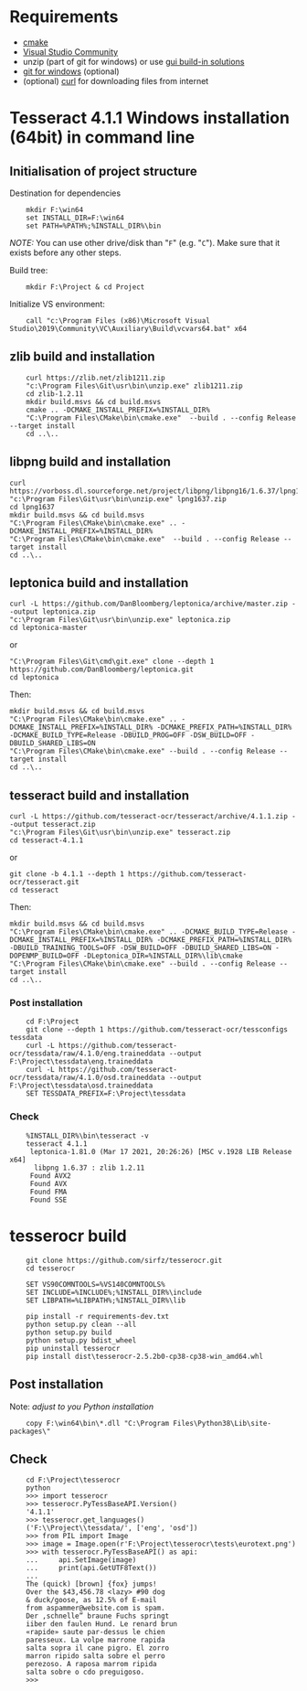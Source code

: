 # Requirements

* [cmake](https://cmake.org/download)
* [Visual Studio Community](https://visualstudio.microsoft.com/thank-you-downloading-visual-studio/?sku=Community&rel=16)
* unzip (part of git for windows) or use [gui build-in solutions](https://support.microsoft.com/en-us/windows/zip-and-unzip-files-f6dde0a7-0fec-8294-e1d3-703ed85e7ebc)
* [git for windows](https://git-scm.com/download/win) (optional)
* (optional) [curl](https://curl.se/windows/) for downloading files from internet


# Tesseract 4.1.1 Windows installation (64bit) in command line

## Initialisation of project structure

Destination for dependencies
```
    mkdir F:\win64
    set INSTALL_DIR=F:\win64
    set PATH=%PATH%;%INSTALL_DIR%\bin
```

*NOTE:* You can use other drive/disk than "`F`" (e.g. "`C`"). Make sure that it exists before any other steps.

Build tree:
```
    mkdir F:\Project & cd Project
```

Initialize VS environment:
```
    call "c:\Program Files (x86)\Microsoft Visual Studio\2019\Community\VC\Auxiliary\Build\vcvars64.bat" x64
```

## zlib build and installation

```
    curl https://zlib.net/zlib1211.zip
    "c:\Program Files\Git\usr\bin\unzip.exe" zlib1211.zip
    cd zlib-1.2.11
    mkdir build.msvs && cd build.msvs
    cmake .. -DCMAKE_INSTALL_PREFIX=%INSTALL_DIR%
    "C:\Program Files\CMake\bin\cmake.exe"  --build . --config Release --target install
    cd ..\..
```

## libpng build and installation

    curl https://vorboss.dl.sourceforge.net/project/libpng/libpng16/1.6.37/lpng1637.zip
    "c:\Program Files\Git\usr\bin\unzip.exe" lpng1637.zip
    cd lpng1637
    mkdir build.msvs && cd build.msvs
    "C:\Program Files\CMake\bin\cmake.exe" .. -DCMAKE_INSTALL_PREFIX=%INSTALL_DIR%
    "C:\Program Files\CMake\bin\cmake.exe"  --build . --config Release --target install
    cd ..\..

## leptonica build and installation

    curl -L https://github.com/DanBloomberg/leptonica/archive/master.zip --output leptonica.zip
    "c:\Program Files\Git\usr\bin\unzip.exe" leptonica.zip
    cd leptonica-master

or

    "C:\Program Files\Git\cmd\git.exe" clone --depth 1 https://github.com/DanBloomberg/leptonica.git
    cd leptonica

Then:

    mkdir build.msvs && cd build.msvs
    "C:\Program Files\CMake\bin\cmake.exe" .. -DCMAKE_INSTALL_PREFIX=%INSTALL_DIR% -DCMAKE_PREFIX_PATH=%INSTALL_DIR% -DCMAKE_BUILD_TYPE=Release -DBUILD_PROG=OFF -DSW_BUILD=OFF -DBUILD_SHARED_LIBS=ON
    "C:\Program Files\CMake\bin\cmake.exe" --build . --config Release --target install
    cd ..\..


## tesseract build and installation

    curl -L https://github.com/tesseract-ocr/tesseract/archive/4.1.1.zip --output tesseract.zip
    "c:\Program Files\Git\usr\bin\unzip.exe" tesseract.zip
    cd tesseract-4.1.1

or

    git clone -b 4.1.1 --depth 1 https://github.com/tesseract-ocr/tesseract.git
    cd tesseract

Then:

    mkdir build.msvs && cd build.msvs
    "C:\Program Files\CMake\bin\cmake.exe" .. -DCMAKE_BUILD_TYPE=Release -DCMAKE_INSTALL_PREFIX=%INSTALL_DIR% -DCMAKE_PREFIX_PATH=%INSTALL_DIR% -DBUILD_TRAINING_TOOLS=OFF -DSW_BUILD=OFF -DBUILD_SHARED_LIBS=ON -DOPENMP_BUILD=OFF -DLeptonica_DIR=%INSTALL_DIR%\lib\cmake
    "C:\Program Files\CMake\bin\cmake.exe" --build . --config Release --target install
    cd ..\..

### Post installation

```
    cd F:\Project
    git clone --depth 1 https://github.com/tesseract-ocr/tessconfigs tessdata
    curl -L https://github.com/tesseract-ocr/tessdata/raw/4.1.0/eng.traineddata --output F:\Project\tessdata\eng.traineddata
    curl -L https://github.com/tesseract-ocr/tessdata/raw/4.1.0/osd.traineddata --output F:\Project\tessdata\osd.traineddata
    SET TESSDATA_PREFIX=F:\Project\tessdata
```

### Check

```
    %INSTALL_DIR%\bin\tesseract -v
    tesseract 4.1.1
     leptonica-1.81.0 (Mar 17 2021, 20:26:26) [MSC v.1928 LIB Release x64]
      libpng 1.6.37 : zlib 1.2.11
     Found AVX2
     Found AVX
     Found FMA
     Found SSE
```

# tesserocr build

```
    git clone https://github.com/sirfz/tesserocr.git
    cd tesserocr
```

```
    SET VS90COMNTOOLS=%VS140COMNTOOLS%
    SET INCLUDE=%INCLUDE%;%INSTALL_DIR%\include
    SET LIBPATH=%LIBPATH%;%INSTALL_DIR%\lib

    pip install -r requirements-dev.txt
    python setup.py clean --all
    python setup.py build
    python setup.py bdist_wheel
    pip uninstall tesserocr
    pip install dist\tesserocr-2.5.2b0-cp38-cp38-win_amd64.whl
```

## Post installation

Note: _adjust to you Python installation_
```
    copy F:\win64\bin\*.dll "C:\Program Files\Python38\Lib\site-packages\"

```

## Check

```
    cd F:\Project\tesserocr
    python
    >>> import tesserocr
    >>> tesserocr.PyTessBaseAPI.Version()
    '4.1.1'
    >>> tesserocr.get_languages()
    ('F:\\Project\\tessdata/', ['eng', 'osd'])
    >>> from PIL import Image
    >>> image = Image.open(r'F:\Project\tesserocr\tests\eurotext.png')
    >>> with tesserocr.PyTessBaseAPI() as api:
    ...     api.SetImage(image)
    ...     print(api.GetUTF8Text())
    ...
    The (quick) [brown] {fox} jumps!
    Over the $43,456.78 <lazy> #90 dog
    & duck/goose, as 12.5% of E-mail
    from aspammer@website.com is spam.
    Der ,schnelle” braune Fuchs springt
    iiber den faulen Hund. Le renard brun
    «rapide» saute par-dessus le chien
    paresseux. La volpe marrone rapida
    salta sopra il cane pigro. El zorro
    marron ripido salta sobre el perro
    perezoso. A raposa marrom ripida
    salta sobre o cdo preguigoso.
    >>>
```
